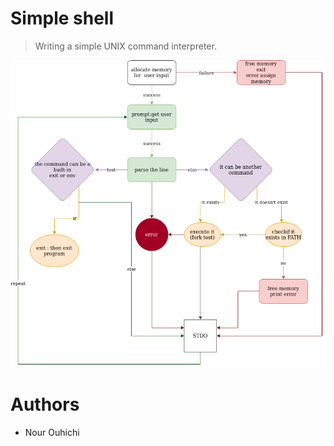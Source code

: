 # Simple shell
> Writing a simple UNIX command interpreter.

![flowchart](https://github.com/nourouhichi/simple_shell/blob/master/Untitled%20Diagram.png)
# Authors
* Nour Ouhichi

